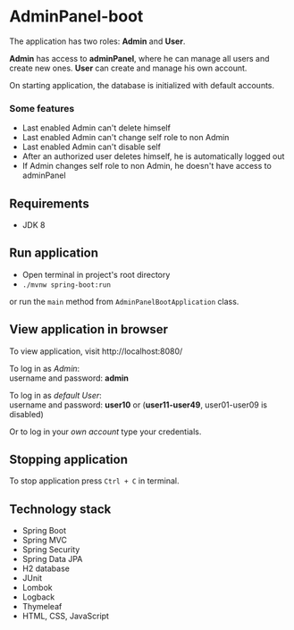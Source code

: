 # AdminPanel-boot

The application has two roles: **Admin** and **User**.

**Admin** has access to **adminPanel**, where he can manage all users and create new ones.
**User** can create and manage his own account.

On starting application, the database is initialized with default accounts.

### Some features
- Last enabled Admin can't delete himself
- Last enabled Admin can't change self role to non Admin
- Last enabled Admin can't disable self
- After an authorized user deletes himself, he is automatically logged out
- If Admin changes self role to non Admin, he doesn't have access to adminPanel

## Requirements
- JDK 8

## Run application
- Open terminal in project's root directory
- `./mvnw spring-boot:run`

or run the `main` method from `AdminPanelBootApplication` class.

## View application in browser
To view application, visit http://localhost:8080/

To log in as *Admin*:<br/>
username and password: **admin**

To log in as *default User*:<br/>
username and password: **user10** or (**user11-user49**, user01-user09 is disabled)

Or to log in your *own account* type your credentials.

## Stopping application
To stop application press `Ctrl + C` in terminal.

## Technology stack
- Spring Boot
- Spring MVC
- Spring Security
- Spring Data JPA
- H2 database
- JUnit
- Lombok
- Logback
- Thymeleaf
- HTML, CSS, JavaScript